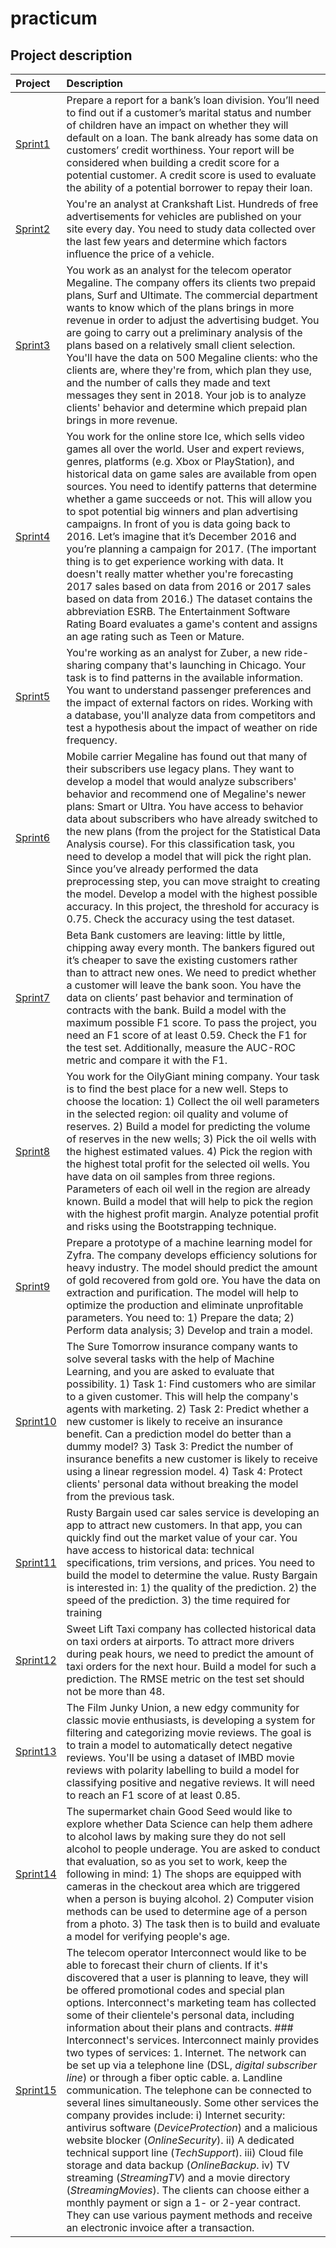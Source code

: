 # practicum
## Project description
|Project | Description |
|:----   |:---         |
| <a href="https://github.com/sl2902/practicum/tree/main/sprint01_bank_loan_report">Sprint1</a>       |Prepare a report for a bank’s loan division. You’ll need to find out if a customer’s marital status and number of children have an impact on whether they           will default on a loan. The bank already has some data on customers’ credit worthiness. Your report will be considered when building a credit score for a           potential customer. A credit score is used to evaluate the ability of a potential borrower to repay their loan.|
| <a href="https://github.com/sl2902/practicum/tree/main/sprint02_car_sales_ads">Sprint2</a>        |You're an analyst at Crankshaft List. Hundreds of free advertisements for vehicles are published on your site every day. You need to study data collected           over the last few years and determine which factors influence the price of a vehicle.|
| <a href="https://github.com/sl2902/practicum/tree/main/sprint03_telecom_prepaid_plans">Sprint3</a>        |You work as an analyst for the telecom operator Megaline. The company offers its clients two prepaid plans, Surf and Ultimate. The commercial department             wants to know which of the plans brings in more revenue in order to adjust the advertising budget. You are going to carry out a preliminary analysis of             the plans based on a relatively small client selection. You'll have the data on 500 Megaline clients: who the clients are, where they're from, which plan           they use, and the number of calls they made and text messages they sent in 2018. Your job is to analyze clients' behavior and determine which prepaid plan           brings in more revenue.|
| <a href="https://github.com/sl2902/practicum/tree/main/sprint04_online_video_games">Sprint4</a>        |You work for the online store Ice, which sells video games all over the world. User and expert reviews, genres, platforms (e.g. Xbox or PlayStation), and           historical data on game sales are available from open sources. You need to identify patterns that determine whether a game succeeds or not. This will               allow you to spot potential big winners and plan advertising campaigns. In front of you is data going back to 2016. Let’s imagine that it’s December 2016           and you’re planning a campaign for 2017. (The important thing is to get experience working with data. It doesn't really matter whether you're forecasting           2017 sales based on data from 2016 or 2017 sales based on data from 2016.) The dataset contains the abbreviation ESRB. The Entertainment Software Rating             Board evaluates a game's content and assigns an age rating such as Teen or Mature.|
| <a href="https://github.com/sl2902/practicum/tree/main/sprint05_zuber_ride_sharing">Sprint5</a>        |You're working as an analyst for Zuber, a new ride-sharing company that's launching in Chicago. Your task is to find patterns in the available                       information. You want to understand passenger preferences and the impact of external factors on rides. Working with a database, you'll analyze data from             competitors and test a hypothesis about the impact of weather on ride frequency.|
| <a href="https://github.com/sl2902/practicum/tree/main/sprint06_teleco_megaline_classification">Sprint6</a>        |Mobile carrier Megaline has found out that many of their subscribers use legacy plans. They want to develop a model that would analyze subscribers'                 behavior and recommend one of Megaline's newer plans: Smart or Ultra. You have access to behavior data about subscribers who have already switched to the           new plans (from the project for the Statistical Data Analysis course). For this classification task, you need to develop a model that will pick the right           plan. Since you’ve already performed the data preprocessing step, you can move straight to creating the model. Develop a model with the highest possible             accuracy. In this project, the threshold for accuracy is 0.75. Check the accuracy using the test dataset.|
| <a href="https://github.com/sl2902/practicum/tree/main/sprint07_best_bank_customer_churn">Sprint7</a>        |Beta Bank customers are leaving: little by little, chipping away every month. The bankers figured out it’s cheaper to save the existing customers rather             than to attract new ones. We need to predict whether a customer will leave the bank soon. You have the data on clients’ past behavior and termination of             contracts with the bank. Build a model with the maximum possible F1 score. To pass the project, you need an F1 score of at least 0.59. Check the F1 for             the test set. Additionally, measure the AUC-ROC metric and compare it with the F1.|
| <a href="https://github.com/sl2902/practicum/tree/main/sprint08_oilygiant_oil_wells">Sprint8</a>        |You work for the OilyGiant mining company. Your task is to find the best place for a new well. Steps to choose the location: 1) Collect the oil well                 parameters in the selected region: oil quality and volume of reserves. 2) Build a model for predicting the volume of reserves in the new wells; 3) Pick             the oil wells with the highest estimated values. 4) Pick the region with the highest total profit for the selected oil wells. You have data on oil samples from three regions. Parameters of each oil well in the region are already known. Build a model that will help to pick the region with the highest profit margin. Analyze potential profit and risks using the Bootstrapping technique.|
| <a href="https://github.com/sl2902/practicum/tree/main/sprint09_gold_recovery">Sprint9</a>        |Prepare a prototype of a machine learning model for Zyfra. The company develops efficiency solutions for heavy industry. The model should predict the               amount of gold recovered from gold ore. You have the data on extraction and purification. The model will help to optimize the production and eliminate               unprofitable parameters. You need to: 1) Prepare the data; 2) Perform data analysis; 3) Develop and train a model.|
|  <a href="https://github.com/sl2902/practicum/tree/main/sprint10_sure_tomorrow_insurance">Sprint10        |The Sure Tomorrow insurance company wants to solve several tasks with the help of Machine Learning, and you are asked to evaluate that possibility. 1)              Task 1: Find customers who are similar to a given customer. This will help the company's agents with marketing. 2) Task 2: Predict whether a new customer            is likely to receive an insurance benefit. Can a prediction model do better than a dummy model? 3) Task 3: Predict the number of insurance benefits a new            customer is likely to receive using a linear regression model. 4) Task 4: Protect clients' personal data without breaking the model from the previous                task.|
| <a href="https://github.com/sl2902/practicum/tree/main/sprint11_rusty_bargain_car_prices">Sprint11</a>        |Rusty Bargain used car sales service is developing an app                                                                                                            to attract new customers. In that app, you can quickly find                                                                                                          out the market value of your car. You have access to                                                                                                                historical data: technical specifications, trim versions,                                                                                                            and prices. You need to build the model to determine the                                                                                                            value. Rusty Bargain is interested in: 1) the quality of                                                                                                            the prediction. 2) the speed of the prediction. 3) the time                                                                                                          required for training|
| <a href="https://github.com/sl2902/practicum/tree/main/sprint12_sweet_lift_taxi_ride_timeseries">Sprint12</a>        |Sweet Lift Taxi company has collected historical data on                                                                                                            taxi orders at airports. To attract more drivers during                                                                                                              peak hours, we need to predict the amount of taxi orders                                                                                                            for the next hour. Build a model for such a prediction. The                                                                                                          RMSE metric on the test set should not be more than 48.|
| <a href="https://github.com/sl2902/practicum/tree/main/sprint13_imdb_movie_reviews">Sprint13</a>        |The Film Junky Union, a new edgy community for classic                                                                                                              movie enthusiasts, is developing a system for filtering and                                                                                                          categorizing movie reviews. The goal is to train a model to                                                                                                          automatically detect negative reviews. You'll be using a                                                                                                            dataset of IMBD movie reviews with polarity labelling to                                                                                                            build a model for classifying positive and negative                                                                                                                  reviews. It will need to reach an F1 score of at least                                                                                                              0.85.|
| <a href="https://github.com/sl2902/practicum/tree/main/sprint14_age_predictions">Sprint14</a>        |The supermarket chain Good Seed would like to explore                                                                                                                whether Data Science can help them adhere to alcohol laws                                                                                                            by making sure they do not sell alcohol to people underage.                                                                                                          You are asked to conduct that evaluation, so as you set to                                                                                                          work, keep the following in mind: 1) The shops are equipped                                                                                                          with cameras in the checkout area which are triggered when                                                                                                          a person is buying alcohol. 2) Computer vision methods can                                                                                                          be used to determine age of a person from a photo. 3) The                                                                                                            task then is to build and evaluate a model for verifying                                                                                                            people's age.|
| <a href="https://github.com/sl2902/practicum/tree/main/sprint15_interconnect_telco_churn">Sprint15</a>        |The telecom operator Interconnect would like to be able to forecast their churn of clients. If it's discovered that a user is planning to leave, they will be offered promotional codes and special plan options. Interconnect's marketing team has collected some of their clientele's personal data, including information about their plans and contracts. ### Interconnect's services. Interconnect mainly provides two types of services: 1. Internet. The network can be set up via a telephone line (DSL, *digital subscriber line*) or through a fiber optic cable. a. Landline communication. The telephone can be connected to several lines simultaneously. Some other services the company provides include: i) Internet security: antivirus software (*DeviceProtection*) and a malicious website blocker (*OnlineSecurity*). ii) A dedicated technical support line (*TechSupport*). iii) Cloud file storage and data backup (*OnlineBackup*. iv) TV streaming (*StreamingTV*) and a movie directory (*StreamingMovies*). The clients can choose either a monthly payment or sign a 1- or 2-year contract. They can use various payment methods and receive an electronic invoice after a transaction.|

